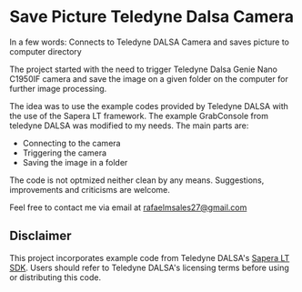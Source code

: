 # Save Picture Teledyne Dalsa Camera

In a few words: Connects to Teledyne DALSA Camera and saves picture to computer directory

The project started with the need to trigger Teledyne Dalsa Genie Nano C1950IF camera and save the image on a given folder on the computer for further image processing.

The idea was to use the example codes provided by Teledyne DALSA with the use of the Sapera LT framework.
The example GrabConsole from teledyne DALSA was modified to my needs.
The main parts are:
- Connecting to the camera
- Triggering the camera
- Saving the image in a folder

The code is not optmized neither clean by any means. Suggestions, improvements and criticisms are welcome.

Feel free to contact me via email at rafaelmsales27@gmail.com

## Disclaimer

This project incorporates example code from Teledyne DALSA's [Sapera LT SDK](https://www.teledynevisionsolutions.com/products/sapera-lt-sdk). Users should refer to Teledyne DALSA's licensing terms before using or distributing this code.
